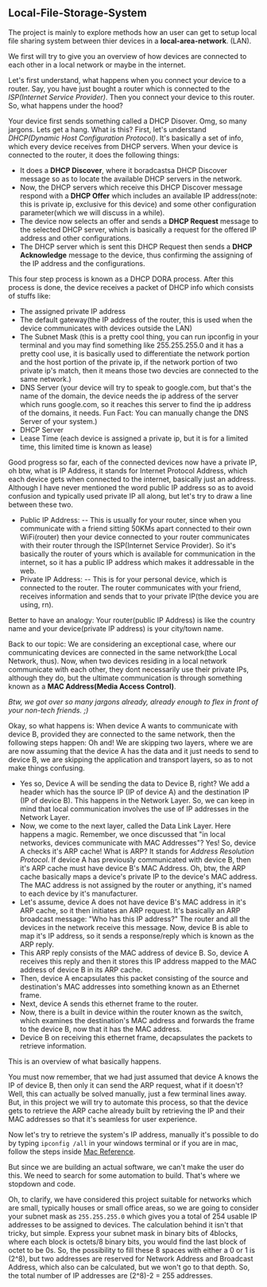 Local-File-Storage-System
-

The project is mainly to explore methods how an user can get to setup local file sharing system between thier devices in a **local-area-network**. (LAN).

We first will try to give you an overview of how devices are connected to each other in a local network or maybe in the internet.

Let's first understand, what happens when you connect your device to a router. Say, you have just bought a router which is connected to the *ISP(Internet Service Provider)*. Then you connect your device to this router. So, what happens under the hood?


Your device first sends something called a DHCP Disover. Omg, so many jargons. Lets get a hang. What is this? First, let's understand *DHCP(Dynamic Host Configuration Protocol)*. It's basically a set of info, which every device receives from DHCP servers. When your device is connected to the router, it does the following things:
- It does a **DHCP Discover**, where it boradcastsa DHCP Discover message so as to locate the available DHCP servers in the network.
- Now, the DHCP servers which receive this DHCP Discover message respond with a **DHCP Offer** which includes an available IP address(note: this is private ip, exclusive for this device) and some other configuration parameter(which we will discuss in a while).
- The device now selects an offer and sends a **DHCP Request** message to the selected DHCP server, which is basically a request for the offered IP address and other configurations.
- The DHCP server which is sent this DHCP Request then sends a **DHCP Acknowledge** message to the device, thus confirming the assigning of the IP address and the configurations.

This four step process is known as a DHCP DORA process. After this process is done, the device receives a packet of DHCP info which consists of stuffs like:
- The assigned private IP address
- The default gateway(the IP address of the router, this is used when the device communicates with devices outside the LAN)
- The Subnet Mask (this is a pretty cool thing, you can run ipconfig in your terminal and you may find something like 255.255.255.0 and it has a pretty cool use, it is basically used to differentiate the network portion and the host portion of the private ip, if the network portion of two private ip's match, then it means those two devcies are connected to the same network.)
- DNS Server (your device will try to speak to google.com, but that's the name of the domain, the device needs the ip address of the server which runs google.com, so it reaches this server to find the ip address of the domains, it needs. Fun Fact: You can manually change the DNS Server of your system.)
- DHCP Server
- Lease Time (each device is assigned a private ip, but it is for a limited time, this limited time is known as lease)



Good progress so far, each of the connected devices now have a private IP, oh btw, what is IP Address, it stands for Internet Protocol Address, which each device gets when connected to the internet, basically just an address. Although I have never mentioned the word public IP address so as to avoid confusion and typically used private IP all along, but let's try to draw a line between these two. 

- Public IP Address:
  -- This is usually for your router, since when you communicate with a friend sitting 50KMs apart connected to their own WiFi(router) then your device connected to your router communicates with their router through the ISP(Internet Service Provider). So it's basically the router of yours which is available for communication in the internet, so it has a public IP address which makes it addressable in the web.
- Private IP Address:
  -- This is for your personal device, which is connected to the router. The router communicates with your friend, receives information and sends that to your private IP(the device you are using, rn).

Better to have an analogy: Your router(public IP Address) is like the country name and your device(private IP address) is your city/town name.


Back to our topic: We are considering an exceptional case, where our communicating devices are connected in the same network(the Local Network, thus). Now, when two devices residing in a local network communicate with each other, they dont necessarily use their private IPs, although they do, but the ultimate communication is through something known as a **MAC Address(Media Access Control)**. 

*Btw, we got over so many jargons already, already enough to flex in front of your non-tech friends. ;)*

Okay, so what happens is: When device A wants to communicate with device B, provided they are connected to the same network, then the following steps happen:
Oh and! We are skipping two layers, where we are are now assuming that the device A has the data and it just needs to send to device B, we are skipping the application and transport layers, so as to not make things confusing.
- Yes so, Device A will be sending the data to Device B, right? We add a header which has the source IP (IP of device A) and the destination IP (IP of device B). This happens in the Network Layer. So, we can keep in mind that local communication involves the use of IP addresses in the Network Layer.
- Now, we come to the next layer, called the Data Link Layer. Here happens a magic. Remember, we once discussed that "in local networks, devices communicate with MAC Addresses"? Yes! So, device A checks it's ARP cache! What is ARP? It stands for *Address Resolution Protocol*. If device A has previously communicated with device B, then it's ARP cache must have device B's MAC Address. Oh, btw, the ARP cache basically maps a device's private IP to the device's MAC address. The MAC address is not assigned by the router or anything, it's named to each device by it's manufacturer. 
- Let's assume, device A does not have device B's MAC address in it's ARP cache, so it then initiates an ARP request. It's basically an ARP broadcast message: "Who has this IP address?" The router and all the devices in the network receive this message. Now, device B is able to map it's IP address, so it sends a response/reply which is known as the ARP reply.
- This ARP reply consists of the MAC address of device B. So, device A receives this reply and then it stores this IP address mapped to the MAC address of device B in its ARP cache.
- Then, device A encapsulates this packet consisting of the source and destination's MAC addresses into something known as an Ethernet frame.
- Next, device A sends this ethernet frame to the router.
- Now, there is a built in device within the router known as the switch, which examines the destination's MAC address and forwards the frame to the device B, now that it has the MAC address.
- Device B on receiving this ethernet frame, decapsulates the packets to retrieve information.

This is an overview of what basically happens.


You must now remember, that we had just assumed that device A knows the IP of device B, then only it can send the ARP request, what if it doesn't?
Well, this can actually be solved manually, just a few terminal lines away. But, in this project we will try to automate this process, so that the device gets to retrieve the ARP cache already built by retrieving the IP and their MAC addresses so that it's seamless for user experience.

Now let's try to retrieve the system's IP address, manually it's possible to do by typing `ipconfig /all` in your windows terminal or if you are in mac, follow the steps inside [Mac Reference](mac.md).

But since we are building an actual software, we can't make the user do this. We need to search for some automation to build. That's where we stopdown and code.

Oh, to clarify, we have considered this project suitable for networks which are small, typically houses or small office areas, so we are going to consider your subnet mask as `255.255.255.0` which gives you a total of 254 usable IP addresses to be assigned to devices. The calculation behind it isn't that tricky, but simple. Express your subnet mask in binary bits of 4blocks, where each block is octets/8 binary bits, you would find the last block of octet to be 0s. So, the possibility to fill these 8 spaces with either a 0 or 1 is (2^8), but two addresses are reserved for Network Address and Broadcast Address, which also can be calculated, but we won't go to that depth. So, the total number of IP addresses are (2^8)-2 = 255 addresses.
